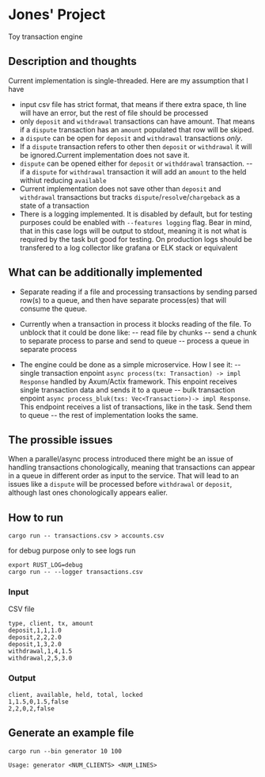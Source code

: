 # Jones' Project
Toy transaction engine

## Description and thoughts
Current implementation is single-threaded.
Here are my assumption that I have
- input csv file has strict format, that means if there extra space, th line will have an error, but the rest of file should be processed
- only `deposit` and `withdrawal` transactions can have amount. That means if a `dispute` transaction has an `amount` populated that row will be skiped.
- a `dispute` can be open for `deposit` and `withdrawal` transactions _only_. 
- If a `dispute` transaction refers to other then `deposit` or `withdrawal` it will be ignored.Current implementation does not save it.
- `dispute` can be opened either for `deposit` or `withddrawal` transaction.
-- if a `dispute` for `withdrawal` transaction it will add an `amount` to the held withiut reducing `available`
- Current implementation does not save other than `deposit` and `withdrawal` transactions but tracks `dispute`/`resolv`e/`chargeback` as a state of a transaction
- There is a logging implemented. It is disabled by default, but for testing purposes could be enabled with `--features logging` flag. Bear in mind, that in this case logs will be output to stdout, meaning it is not what is required by the task but good for testing. On production logs should be transfered to a log collector like grafana or ELK stack or equivalent

## What can be additionally implemented
- Separate  reading if a file and processing transactions by sending parsed row(s) to a queue, and then have separate process(es) that will consume the queue.
- Currently when a transaction in process it blocks reading of the file. To unblock that it could be done like: 
-- read file by chunks
-- send a chunk to separate process to parse and send to queue
-- process a queue in separate process

- The engine could be done as a simple microservice. How I see it:
-- single transaction enpoint `async process(tx: Transaction) -> impl Response` handled by Axum/Actix framework. This enpoint receives single transaction data and sends it to a queue
-- bulk transaction enpoint `async process_bluk(txs: Vec<Transaction>)-> impl Response`. This endpoint receives a list of transactions, like in the task. Send them to queue
-- the rest of implementation looks the same.

## The prossible issues
When a parallel/async process introduced there might be an issue of handling transactions chonologically, meaning that transactions can appear in a queue in different order as input to the service. That will lead to an issues like a `dispute` will be processed before `withdrawal` or `deposit`, although last ones chonologically appears ealier.


## How to run
```fish
cargo run -- transactions.csv > accounts.csv
```
for debug purpose only to see logs run
```fish
export RUST_LOG=debug
cargo run -- --logger transactions.csv
```

### Input
CSV file
```csv
type, client, tx, amount
deposit,1,1,1.0
deposit,2,2,2.0
deposit,1,3,2.0
withdrawal,1,4,1.5
withdrawal,2,5,3.0
```

### Output
```csv
client, available, held, total, locked
1,1.5,0,1.5,false
2,2,0,2,false
```

## Generate an example file
```fish
cargo run --bin generator 10 100
```
```fish
Usage: generator <NUM_CLIENTS> <NUM_LINES>
```

